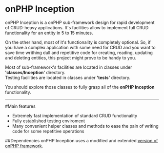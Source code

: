 onPHP Inception
====
onPHP Inception is a onPHP sub-framework design for rapid development of CRUD-heavy applications. It's facilities allow
to implement full CRUD functionality for an entity in 5 to 15 minutes.

On the other hand, most of it's functionality is completely optional. So, if you have a complex application with some need for CRUD
and you want to save time writhing dull and repetitive code for creating, reading, updating and deleting entities,
this project might prove to be handy to you.

Most of sub-framework's facilities are located in classes under **'classes/Inception'** directory.  
Testing facilities are located in classes under **'tests'** directory.  

You should explore those classes to fully grasp all of the **onPHP Inception** functionality.

---

#Main features
- Extremely fast implementation of standard CRUD functionality
- Fully established testing enviroment
- Many convenient helper classes and methods to ease the pain of writing code for some repetitive operations

##Dependencies
onPHP Inception uses a modified and extended [version of onPHP framework](https://github.com/ShadeSlider/onphp-framework).
